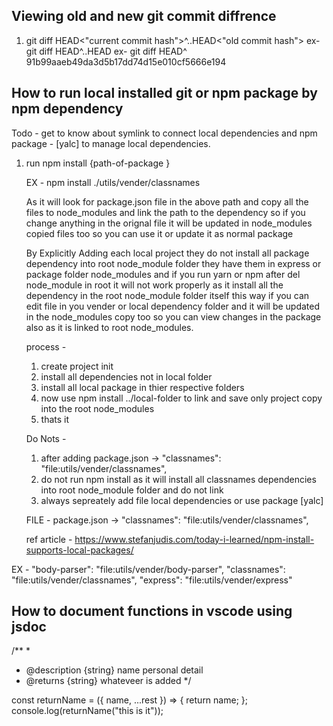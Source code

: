 ## Viewing old and new git commit diffrence

1. git diff HEAD<"current commit hash">^..HEAD<"old commit hash">
   ex- git diff HEAD^..HEAD
   ex- git diff HEAD^ 91b99aaeb49da3d5b17dd74d15e010cf5666e194

## How to run local installed git or npm package by npm dependency

Todo - get to know about symlink to connect local dependencies and npm package - [yalc] to manage local dependencies.

1. run npm install {path-of-package }

   EX - npm install ./utils/vender/classnames

   As it will look for package.json file in the above path and copy all the files to node_modules and link the path to the dependency so if you change anything in the orignal file it will be updated in node_modules copied files too so you can use it or update it as normal package

   By Explicitly Adding each local project they do not install all package dependency into root node_module folder they have them in express or package folder node_modules and if you run yarn or npm after del node_module in root it will not work properly as it install all the dependency in the root node_module folder itself this way if you can edit file in you vender or local dependency folder and it will be updated in the node_modules copy too so you can view changes in the package also as it is linked to root node_modules.

   process -

   1. create project init
   2. install all dependencies not in local folder
   3. install all local package in thier respective folders
   4. now use npm install ../local-folder to link and save only project copy into the root node_modules
   5. thats it

   Do Nots -

   1. after adding package.json -> "classnames": "file:utils/vender/classnames",
   2. do not run npm install as it will install all classnames dependencies into root node_module folder and do not link
   3. always sepreately add file local dependencies or use package [yalc]

   FILE - package.json -> "classnames": "file:utils/vender/classnames",

   ref article - https://www.stefanjudis.com/today-i-learned/npm-install-supports-local-packages/

EX -
"body-parser": "file:utils/vender/body-parser",
"classnames": "file:utils/vender/classnames",
"express": "file:utils/vender/express"

## How to document functions in vscode using jsdoc

/**
*
* @description  {string} name personal detail
* @returns {string} whateveer is added
*/

const returnName = ({ name, ...rest }) => {
return name;
};
console.log(returnName("this is it"));
